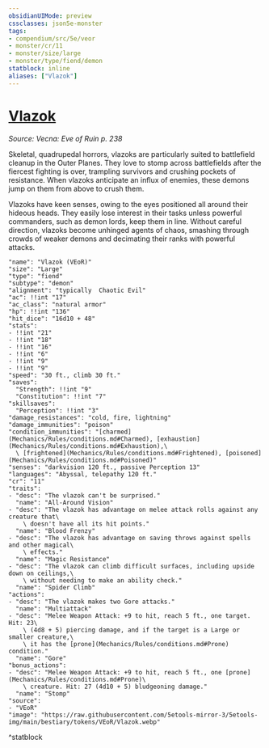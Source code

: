 ```yaml
---
obsidianUIMode: preview
cssclasses: json5e-monster
tags:
- compendium/src/5e/veor
- monster/cr/11
- monster/size/large
- monster/type/fiend/demon
statblock: inline
aliases: ["Vlazok"]
---
```

# [Vlazok](Mechanics\bestiary\fiend/vlazok-veor.md)
*Source: Vecna: Eve of Ruin p. 238*  

Skeletal, quadrupedal horrors, vlazoks are particularly suited to battlefield cleanup in the Outer Planes. They love to stomp across battlefields after the fiercest fighting is over, trampling survivors and crushing pockets of resistance. When vlazoks anticipate an influx of enemies, these demons jump on them from above to crush them.

Vlazoks have keen senses, owing to the eyes positioned all around their hideous heads. They easily lose interest in their tasks unless powerful commanders, such as demon lords, keep them in line. Without careful direction, vlazoks become unhinged agents of chaos, smashing through crowds of weaker demons and decimating their ranks with powerful attacks.

```statblock
"name": "Vlazok (VEoR)"
"size": "Large"
"type": "fiend"
"subtype": "demon"
"alignment": "typically  Chaotic Evil"
"ac": !!int "17"
"ac_class": "natural armor"
"hp": !!int "136"
"hit_dice": "16d10 + 48"
"stats":
- !!int "21"
- !!int "18"
- !!int "16"
- !!int "6"
- !!int "9"
- !!int "9"
"speed": "30 ft., climb 30 ft."
"saves":
  "Strength": !!int "9"
  "Constitution": !!int "7"
"skillsaves":
  "Perception": !!int "3"
"damage_resistances": "cold, fire, lightning"
"damage_immunities": "poison"
"condition_immunities": "[charmed](Mechanics/Rules/conditions.md#Charmed), [exhaustion](Mechanics/Rules/conditions.md#Exhaustion),\
  \ [frightened](Mechanics/Rules/conditions.md#Frightened), [poisoned](Mechanics/Rules/conditions.md#Poisoned)"
"senses": "darkvision 120 ft., passive Perception 13"
"languages": "Abyssal, telepathy 120 ft."
"cr": "11"
"traits":
- "desc": "The vlazok can't be surprised."
  "name": "All-Around Vision"
- "desc": "The vlazok has advantage on melee attack rolls against any creature that\
    \ doesn't have all its hit points."
  "name": "Blood Frenzy"
- "desc": "The vlazok has advantage on saving throws against spells and other magical\
    \ effects."
  "name": "Magic Resistance"
- "desc": "The vlazok can climb difficult surfaces, including upside down on ceilings,\
    \ without needing to make an ability check."
  "name": "Spider Climb"
"actions":
- "desc": "The vlazok makes two Gore attacks."
  "name": "Multiattack"
- "desc": "Melee Weapon Attack: +9 to hit, reach 5 ft., one target. Hit: 23\
    \ (4d8 + 5) piercing damage, and if the target is a Large or smaller creature,\
    \ it has the [prone](Mechanics/Rules/conditions.md#Prone) condition."
  "name": "Gore"
"bonus_actions":
- "desc": "Melee Weapon Attack: +9 to hit, reach 5 ft., one [prone](Mechanics/Rules/conditions.md#Prone)\
    \ creature. Hit: 27 (4d10 + 5) bludgeoning damage."
  "name": "Stomp"
"source":
- "VEoR"
"image": "https://raw.githubusercontent.com/5etools-mirror-3/5etools-img/main/bestiary/tokens/VEoR/Vlazok.webp"
```
^statblock